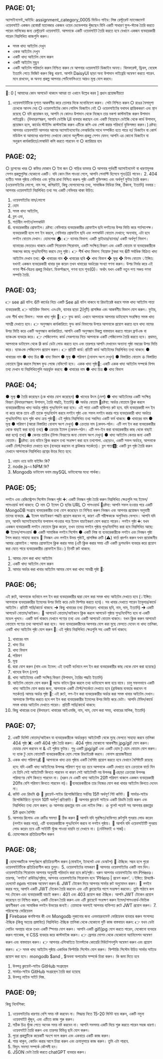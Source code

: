 PAGE: 01;
---------
অ্যাসাইনমেন্ট_আইডি: assignment_category_0005
ভিডিও গাইড: লিঙ্ক
রেস্টুরেন্ট ম্যানেজমেন্ট ওয়েবসাইট
একজন রেস্তোরাঁ ম্যানেজার একজন ওয়েব ডেভেলপার খুঁজছেন যিনি একটি সাধারণ ফুল-স্ট্যাক তৈরি করতে পারেন
মালিকের জন্য রেস্টুরেন্ট ওয়েবসাইট. আপনাকে একটি ওয়েবসাইট তৈরি করতে হবে যেখানে একজন ব্যবহারকারী পারেন
নিম্নলিখিত কাজগুলি করুন।
- সমস্ত খাদ্য আইটেম দেখুন
- একক আইটেম দেখুন
- একটি খাদ্য আইটেম যোগ করুন
- একটি আইটেম মুছুন
- একটি আইটেম পরিবর্তন করুন
নিশ্চিত করুন যে আপনার ওয়েবসাইট ডিজাইন অনন্য। থিমফরেস্ট, ড্রিবল, বেহেন্স ইত্যাদি পেতে ভিজিট করুন
কিছু ধারণা. আপনি DaisyUI ছাড়া অন্য উপাদান লাইব্রেরি অন্বেষণ করতে পারেন. মনে রাখবেন, ক
অনন্য প্রকল্প আপনার পোর্টফোলিওতে আরও মূল্য যোগ করবে।

----------------------------------------------------------

🚩: 0 [ আমাদের কোন আপডেট থাকলে আমরা তা এখানে উল্লেখ করব ]
প্রধান প্রয়োজনীয়তা
1. ওয়েবসাইটটিকে দৃশ্যত আকর্ষণীয় করে তোলার দিকে মনোনিবেশ করুন। সেটা নিশ্চিত করুন
○ রঙের বৈসাদৃশ্য চোখকে আনন্দ দেয়
○ ওয়েবসাইটের কোন গোবিন্দ ডিজাইন নেই
○ ওয়েবসাইটের যথাযথ প্রান্তিককরণ এবং স্থান রয়েছে
○ যদি প্রয়োজন হয়, আপনি যে কোনও উপাদান থেকে নিচ্ছেন তার নকশা কাস্টমাইজ করুন
উপাদান লাইব্রেরি। (উদাহরণস্বরূপ, আপনি ডেইজি UI ব্যবহার করছেন এবং একটি নিয়েছেন
ডেইজি থেকে কার্ড উপাদান, প্রয়োজন হলে, কার্ডের স্টাইলিং কাস্টমাইজ করুন
এটিকে কপি এবং পেস্ট করার পরিবর্তে যুক্তিসঙ্গত করুন।)
দ্রষ্টব্য: আপনার ওয়েবসাইট আপনার আগের অ্যাসাইনমেন্টের লেআউটের সাথে সম্পর্কিত হতে পারে না/
ডিজাইন বা কোর্স মডিউল বা আমাদের ধারণাগত দেখানো কোনো অনুশীলন প্রকল্প
সেশন যেমন: আপনি এর কোনো ডিজাইন বা অনুরূপ কার্যকারিতা/লেআউট কপি করতে পারবেন না
○ ক্যারিয়ার হাব

PAGE: 02;
---------
○ ড্রাগনের খবর
○ কফির দোকান
○ ইমা জন
○ গাড়ির ডাক্তার
○ আপনার পূর্ববর্তী অ্যাসাইনমেন্ট বা ধারণামূলক সেশন প্রকল্পগুলির যেকোনো একটি। যদি কোন
মিল পাওয়া গেলে, আপনি পেনাল্টি হিসেবে শূন্য(0) পাবেন।
2. 404 ব্যতীত সমস্ত পৃষ্ঠায় নেভিবার এবং ফুটার রাখা নিশ্চিত করুন৷
পৃষ্ঠা একটি যুক্তিসঙ্গত এবং অর্থপূর্ণ ফুটার তৈরি করুন। (ওয়েবসাইটের লোগো, নাম সহ,
কপিরাইট, কিছু যোগাযোগের তথ্য, সামাজিক মিডিয়া লিঙ্ক, ঠিকানা, ইত্যাদি)
নববার  :
আপনার ওয়েবসাইটে নিম্নলিখিত তথ্য সহ একটি নেভিবার থাকা উচিত:
1. ওয়েবসাইটের নাম/লোগো
2. হোম
3. সমস্ত খাদ্য আইটেম,
4. ব্লগ এবং,
5. শর্তাধীন লগইন/লগআউট
6. ব্যবহারকারীর প্রোফাইল।
দ্রষ্টব্য: নেভিবারে ব্যবহারকারীর প্রোফাইল ছবি লগইনের উপর ভিত্তি করে শর্তসাপেক্ষ। ব্যবহারকারী হলে
লগ ইন করলে, নেভিবার প্রোফাইল ছবি এবং লগআউট বোতাম দেখাবে; অন্যথায়, এটা হবে
লগইন বোতাম দেখান।
হোমপেজ 🏠:
👉 ব্যানার বিভাগ: একটি স্লাইডার/ব্যানার/ একটি অর্থপূর্ণ বিভাগ। ব্যানারের ভেতরেও থাকবে
একটি শিরোনাম শিরোনাম, একটি সংক্ষিপ্ত বিবরণ এবং একটি বোতাম যা ব্যবহারকারীকে সকলের কাছে পুনঃনির্দেশিত করবে
মেনু পৃষ্ঠা।
👉 শীর্ষ খাদ্য বিভাগ: নিম্নোক্ত টুকরা সহ 6টি সর্বাধিক বিক্রিত খাদ্য আইটেম দেখান
তথ্য:
❖ খাবারের নাম
❖ খাবারের ছবি
❖ খাদ্য বিভাগ
❖ মূল্য
❖ বিশদ বোতাম
💡ইঙ্গিত: যখনই একজন ব্যবহারকারী খাবার বুক করেন তখন খাবারের অর্ডারের সংখ্যা গণনা করুন। উপর নির্ভর করে
এই গণনা শীর্ষ-বিক্রয় প্রকল্প নির্ধারণ. ডিফল্টরূপে, গণনা হবে শূন্য(0)। অর্থাৎ যখন
একটি নতুন পণ্য সঞ্চয় গণনা সম্পত্তি তৈরি.

PAGE: 03;
---------
👉 see all বাটন: 6টি কার্ডের নিচে একটি See all বাটন থাকবে যা রিডাইরেক্ট করবে
সমস্ত খাদ্য আইটেম পাতা ব্যবহারকারী.
👉 অতিরিক্ত বিভাগ: এনএভি, ব্যানার ছাড়া 2(দুটি) প্রাসঙ্গিক এবং আকর্ষণীয় বিভাগ যোগ করুন।
ফুটার, এবং শীর্ষ খাদ্য বিভাগ।
সমস্ত খাদ্য পৃষ্ঠা 🥑:
👉 ফুড কার্ড: এখানে আপনাকে আপনার ডাটাবেসে সংরক্ষিত সমস্ত খাদ্য সামগ্রী দেখাতে হবে।
👉 অনুসন্ধান কার্যকারিতা: ফুড কার্ড বিভাগের উপরে আপনাকে প্রয়োগ করতে হবে
খাদ্য নামের উপর ভিত্তি করে একটি অনুসন্ধান কার্যকারিতা. আপনি একটি অনুসন্ধান বিকল্প বাস্তবায়ন করতে পারেন
ফ্রন্টএন্ড বা ব্যাকএন্ড ব্যবহার করে।
👉 পেজিনেশন: কার্ড সেকশনের নিচে আপনাকে একটি পেজিনেশন তৈরি করতে হবে।
প্রথমত, আপনাকে ডাটাবেস থেকে 9 কার্ড ডেটা লোড করতে হবে এবং তারপরে আপনি দেখাবেন
অন্যান্য পৃষ্ঠা নম্বরের উপর ভিত্তি করে। ব্যাকএন্ড পেজিনেশন প্রয়োগ করুন।
👉 প্রতিটি কার্ড: প্রতিটি কার্ড আইটেমের নিম্নলিখিত তথ্য থাকবে:
● খাবারের নাম
● খাদ্য চিত্র
● খাদ্য বিভাগ
● মূল্য
● পরিমাণ (বোনাস অংশ দেখুন)
● বিস্তারিত বোতাম
❇️ বিস্তারিত বোতামে ক্লিক করলে সিঙ্গেল ফুড পেজে নেভিগেট হবে।
একক খাদ্য পৃষ্ঠা🍕:
একটি একক খাদ্য আইটেম সম্পর্কে বিশদ তথ্য দেখান যা নিম্নলিখিতগুলি অন্তর্ভুক্ত করবে:
● খাবারের নাম
● খাদ্য চিত্র
● খাদ্য বিভাগ

PAGE: 04;
---------
● মূল্য
● তৈরি করেছেন (কে খাবার যোগ করেছেন)
● খাদ্যের উৎস (দেশ)
● খাদ্য আইটেমের একটি সংক্ষিপ্ত বিবরণ (উদাহরণস্বরূপ: উপাদান, তৈরি
পদ্ধতি, ইত্যাদি)
● অর্ডার বোতাম
📝দ্রষ্টব্য: অর্ডার বোতামে ক্লিক করলে ব্যবহারকারীদের খাদ্য অর্ডার পৃষ্ঠায় পুনঃনির্দেশ করা হবে। এই
পাতা একটি ব্যক্তিগত রুট হবে. যদি ব্যবহারকারী লগ ইন না করে থাকে তবে এটি তাকে পুনঃনির্দেশ করবে
লগইন পৃষ্ঠা এবং সফল লগইন করার পরে ব্যবহারকারী খাদ্য অর্ডারে পুনঃনির্দেশিত হবে
পৃষ্ঠা
খাদ্য ক্রয় পৃষ্ঠা💸:
এই পৃষ্ঠায় নিম্নলিখিত তথ্য সম্বলিত একটি ফর্ম থাকবে:
● খাবারের নাম
● মূল্য
● পরিমাণ (আরো বিস্তারিত বোনাস অংশ দেখুন)
● ক্রেতার নাম (কেবল-পঠন। এটি লগ ইন করা ব্যবহারকারীর থেকে বাছাই করা হবে)
তথ্য)
● ক্রেতার ইমেল (কেবল-পঠন। এটি লগ-ইন করা ব্যবহারকারীর কাছ থেকে বাছাই করা হবে)
তথ্য)
● কেনার তারিখ (বিশদ বিবরণের জন্য বোনাস অংশ দেখুন)
● খাদ্য আইটেম কেনার জন্য একটি বোতাম।
📝দ্রষ্টব্য: ক্রয় বাটনে ক্লিক করলে তথ্য সংরক্ষণ করা হবে
তথ্যশালা. এছাড়াও, একটি সফল অর্ডারে, আপনাকে একটি টোস্ট/সতর্কতা দেখাতে হবে (ব্যবহার করবেন না
ব্রাউজার সতর্কতা)।
ব্লগ পাতা🅱:
একটি ব্লগ পৃষ্ঠা তৈরি করুন যেখানে আপনাকে নিম্নলিখিত প্রশ্নের উত্তর দিতে হবে:
1. ওয়ান ওয়ে ডাটা বাইন্ডিং কি?
2. node.js-এ NPM কি?
3. Mongodb ডাটাবেস বনাম mySQL ডাটাবেসের মধ্যে পার্থক্য।

PAGE: 05;
---------
লগইন এবং রেজিস্ট্রেশন সিস্টেম
নিবন্ধন পৃষ্ঠা ➕:
একটি নিবন্ধন পৃষ্ঠা তৈরি করুন নিম্নলিখিত ক্ষেত্রগুলি সহ ইমেল/পাসওয়ার্ড ফর্ম থাকবে:
○ নাম
○ ইমেল
○ ছবির URL
○ পাসওয়ার্ড
📝দ্রষ্টব্য: আপনি সফল হওয়ার পরে একটি MongoDB সংগ্রহে ব্যবহারকারীর তথ্য যোগ করেছেন তা নিশ্চিত করুন
নিবন্ধন এবং আপনার প্রয়োজন অনুযায়ী তাদের ব্যবহার.
⚠️ ইমেল যাচাইকরণ পদ্ধতি প্রয়োগ করবেন না, কারণ এটি পরীক্ষককে অসুবিধায় ফেলবে। আপনি যদি
চান, আপনি অ্যাসাইনমেন্টের ফলাফল পাওয়ার পরে ইমেল যাচাইকরণ যোগ করতে পারেন।
লগইন পৃষ্ঠা ➕:
যখন একজন ব্যবহারকারী লগইন বোতামে ক্লিক করেন, তখন তাদের লগইন পৃষ্ঠায় পুনঃনির্দেশিত করা হবে
নিম্নলিখিত আছে:
● ইমেল/পাসওয়ার্ড
● একটি সামাজিক লগইন সিস্টেম
● একটি লিঙ্ক যা ব্যবহারকারীকে লগইন এবং নিবন্ধন পৃষ্ঠা টগল করতে সাহায্য করবে৷
📝 নিবন্ধন এবং লগইন উভয় পৃষ্ঠাই, প্রাসঙ্গিক ত্রুটি (⚠️) বার্তা প্রদর্শন করুন যখন
প্রয়োজনীয়
আমার প্রোফাইল   :
আমার প্রোফাইলে ক্লিক করার সময় (এটি ক্লিক করার সময় এটি একটি ড্রপডাউন ব্যবহার করে প্রয়োগ করা যেতে পারে
ব্যবহারকারীর প্রোফাইল চিত্র।) তিনটি রুট থাকবে:
1. আমার যোগ করা খাদ্য আইটেম
2. একটি খাদ্য আইটেম যোগ করুন
3. আমার অর্ডার করা খাবার আইটেম
আমার যোগ করা খাদ্য সামগ্রী পৃষ্ঠা 🍒:

PAGE: 06;
---------
এই রুটে, আপনাকে বর্তমানে লগ ইন করা ব্যবহারকারীর দ্বারা যোগ করা সমস্ত খাদ্য আইটেম দেখাতে হবে
(💡ইঙ্গিত: আপনাকে ব্যবহারকারীর ইমেলের উপর ভিত্তি করে ডেটা ফিল্টার করতে হবে)। সব খাবার দেখাতে পারেন
ট্যাবুলার/কার্ডে আইটেম। প্রতিটি সারি/কার্ডে থাকবে:
➔ কিছু খাবারের তথ্য (উদাহরণ: খাবারের ছবি, নাম, দাম, ইত্যাদি)
➔ একটি আপডেট বোতাম/আইকন।
📝 আপডেট বোতাম/আইকনে ক্লিক করলে আপডেট পৃষ্ঠায় পুনঃনির্দেশিত হবে বা একটি মডেল খুলবে।
একটি ফর্ম থাকবে যেখানে পণ্যের তথ্য এবং একটি আপডেট বোতাম থাকবে। যখন ক্লিক করুন
আপডেট বোতামে পণ্যের তথ্য আপডেট করা হবে। অন্য ব্যবহারকারীদের আপনার যোগ করা মুছে ফেলতে দেবেন না
খাদ্য তালিকা.
একটি খাদ্য আইটেম পৃষ্ঠা যোগ করুন 🍉:
এই পৃষ্ঠায় নিম্নলিখিত ক্ষেত্রগুলি সহ একটি ফর্ম থাকবে:
1. খাবারের নাম
2. খাদ্য চিত্র
3. খাদ্য বিভাগ
4. পরিমাণ
5. মূল্য
6. দ্বারা যোগ করুন (নাম এবং ইমেল: এই তথ্যটি বর্তমানে লগ ইন করা ব্যবহারকারীর কাছ থেকে যোগ করা হয়েছে৷)
7. খাদ্যের উৎস (দেশ)
8. খাদ্য আইটেমের একটি সংক্ষিপ্ত বিবরণ (উপাদান, তৈরির পদ্ধতি ইত্যাদি)
9. আইটেম বোতাম যোগ করুন
📝 অ্যাড বাটনে ক্লিক করলে তথ্য ডাটাবেসে জমা হয়ে যাবে। চালু
সফলভাবে একটি খাদ্য আইটেম যোগ করার জন্য, আপনাকে একটি টোস্ট/সতর্কতা দেখাতে হবে (ব্রাউজার ব্যবহার করবেন না
সতর্কতা)
আমার অর্ডার পৃষ্ঠা 🍉:
এই রুটে, লগ-ইন করা ব্যবহারকারীর অর্ডার করা সমস্ত খাবার আইটেম দেখান। আপনাকে ফিল্টার করতে হবে
লগ ইন করা ব্যবহারকারীর ইমেলের উপর ভিত্তি করে ডেটা। আপনি টেবিল/কার্ডে সমস্ত খাবার আইটেম দেখাতে পারেন।
প্রতিটি সারি/কার্ডে থাকবে:
1. কিছু খাবারের তথ্য (উদাহরণ: খাবারের আইএমজি, নাম, দাম, যোগ করা সময়, খাবারের মালিক, ইত্যাদি)

PAGE: 07;
---------
2. একটি ডিলিট বোতাম/আইকন যা ব্যবহারকারীকে অর্ডারকৃত আইটেমটি থেকে মুছে ফেলতে সাহায্য করবে
তালিকা
404 পৃষ্ঠা ❌:
একটি 404 পৃষ্ঠা তৈরি করুন। 404 পৃষ্ঠায় যেকোনো আকর্ষণীয় jpg/gif যোগ করুন। হেডার যোগ করবেন না &
এই পৃষ্ঠায় ফুটার। শুধু একটি jpg/gif এবং একটি হোম টু হোম বোতাম যোগ করুন। দ্য ব্যাক টু হোম
বোতামটি ব্যবহারকারীকে হোম পেজে রিডাইরেক্ট করবে।
বোনাস প্রয়োজনীয়তা
1. একক খাদ্য পরিমাণ💰
📌 আপনাকে খাদ্য ক্রয় পৃষ্ঠায় একটি বৈশিষ্ট্য প্রয়োগ করতে হবে যেখানে বৈশিষ্ট্যটি রয়েছে
হবে: যদি একটি খাদ্য আইটেমের উপলব্ধ পরিমাণ শূন্য হয় তবে আপনাকে একটি দেখাতে হবে
ক্রেতাকে বার্তা দিন যে তিনি সেই আইটেমটি কিনতে পারবেন না কারণ সেই আইটেমটি নয়
উপলব্ধ
📌এছাড়া ক্রেতারা উপলব্ধ পরিমাণের বেশি কিনতে পারবেন না। (ধরুন যে একটি খাদ্য আইটেম
20টি পরিমাণ থাকলে একজন ব্যবহারকারী 20টির বেশি পরিমাণ কিনতে পারবেন না)।
📌ব্যবহারকারীকে তার নিজের যোগ করা খাবার আইটেম কিনতে দেবেন না।
2. কমিট এবং রিডমি ⚙️
📌 ক্লায়েন্ট-সাইড রিপোজিটরিতে সর্বনিম্ন 15টি অর্থপূর্ণ গিট কমিট।
📌 সার্ভার-সাইড রিপোজিটরিতে ন্যূনতম 10টি অর্থপূর্ণ প্রতিশ্রুতি।
📌 আপনার ক্লায়েন্ট সাইডে একটি রিডমি তৈরি করুন এবং নিম্নলিখিত তথ্য যোগ করুন:
❇️ আপনার প্রকল্পের নাম এবং লাইভ লিঙ্ক।
❇️ বুলেট পয়েন্ট সহ আপনার প্রকল্পের 5টি প্রধান বৈশিষ্ট্য
3. আপনার রিলোড এবং ত্রুটির সমস্যা 🔄 ঠিক করুন
📌 আপনি যদি সুরক্ষিত/ব্যক্তিগত রুটগুলি পুনরায় লোড করেন (লগইন করার পরে), এটি ব্যবহারকারীকে পুনঃনির্দেশ করবে না
লগইন পৃষ্ঠায়।
📌 আপনি যদি ওয়েবসাইটটি পুনরায় লোড করেন তবে এটি সাইটটি খুঁজে পাওয়া যায়নি তা দেখাবে না। (নেটলিফাই ও সার্জ)।
4. হোমপেজকে প্রতিক্রিয়াশীল করুন 

PAGE: 08;
---------
📌 হোমপেজটিকে সম্পূর্ণরূপে প্রতিক্রিয়াশীল করুন (মোবাইল, ট্যাবলেট এবং ডেস্কটপ)
📌 ঐচ্ছিক: সম্ভব হলে পুরো ওয়েবসাইটটিকে প্রতিক্রিয়াশীল করে তুলুন।
5. ওয়েবসাইটের নামকরণ
📌 আপনার ওয়েবসাইটের একটি নাম দিন। ওয়েবসাইটের শিরোনাম আপনার অনুযায়ী পরিবর্তন করা হবে
রুট/পৃষ্ঠা। ধরুন আপনার ওয়েবসাইটের নাম PHero। তারপর, 'লগইন' রাউটার/পৃষ্ঠায়,
আপনার ওয়েবসাইটের শিরোনাম হবে 'PHero | প্রবেশ করুন'.
💡ইঙ্গিত: রিঅ্যাক্ট-হেলমেট npm প্যাকেজ অন্বেষণ করুন
6. JWT টোকেন দিয়ে আপনার সার্ভার রুট অনুমোদন করুন। 🔐
লগইন করার পরে, আপনি একটি JWT টোকেন তৈরি করবেন এবং এটি ক্লায়েন্টের পাশে সংরক্ষণ করবেন। তুমি পাঠাবে
কল সহ টোকেন এবং ব্যবহারকারী যাচাই করুন। 401 এবং 403 প্রয়োগ করা ঐচ্ছিক।
আপনি JWT টোকেন প্রয়োগ করেছেন তা নিশ্চিত করুন, একটি টোকেন তৈরি করুন এবং এটি ক্লায়েন্টে সংরক্ষণ করুন
ইমেল/পাসওয়ার্ড-ভিত্তিক প্রমাণীকরণ এবং সামাজিক লগইন উভয়ের জন্যই। তোমাকে অবশ্যই
আপনার ব্যক্তিগত রুটে JWT প্রয়োগ করুন।
7. পরিবেশের ভেরিয়েবল   
📌 Firebase কনফিগার কী এবং Mongodb লুকানোর জন্য এনভায়রনমেন্ট ভেরিয়েবল ব্যবহার করুন
শংসাপত্র
ঐচ্ছিক (কিন্তু অত্যন্ত প্রস্তাবিত)
নিম্নলিখিত ঐচ্ছিক তালিকা থেকে যেকোনো দুটি কাজ বাস্তবায়ন করুন:
👉 যখন ডেটা লোডিং অবস্থায় থাকে তখন একটি স্পিনার যোগ করুন। আপনি একটি gif/jpg যোগ করতে পারেন, যেকোনো ব্যবহার করুন
প্যাকেজ, বা CSS ব্যবহার করে কাস্টমাইজ করুন।
👉 ফ্রেমার মোশন থেকে যেকোনো অ্যানিমেশন অন্বেষণ করুন এবং বাস্তবায়ন করুন।
👉 আপনার এপিআইতে ট্যানস্ট্যাক কোয়েরি মিউটেশনগুলি অন্বেষণ করুন এবং প্রয়োগ করুন।
👉 সমস্ত খাদ্য আইটেম পৃষ্ঠায় একাধিক ফিল্টারিং সিস্টেম যোগ করুন। ফিল্টারিং সিস্টেম উচিত
সার্ভার সাইডে প্রয়োগ করা হবে। mongodb $and , $অথবা অপারেটর সম্পর্কে চিন্তা করুন।
কি জমা দিতে হবে
1. উত্পন্ন ক্লায়েন্ট-সাইড GitHub সংগ্রহস্থল
2. সার্ভার-সাইড GitHub সংগ্রহস্থল তৈরি করা হয়েছে
3. উত্পন্ন লাইভ সাইট লিঙ্ক.

PAGE: 09;
---------
কিছু নির্দেশিকা:
1. ওয়েবসাইটের ধারণায় বেশি সময় নষ্ট করবেন না। সিদ্ধান্ত নিতে 15-20 মিনিট ব্যয় করুন,
একটি নমুনা ওয়েবসাইট খুঁজুন, এবং এটিতে কাজ শুরু করুন।
2. সঠিক চিত্র খুঁজে পেতে অনেক সময় নষ্ট করবেন না। আপনি সবসময় একটি দিয়ে শুরু করতে পারেন
সহজ ধারণা। ওয়েবসাইট তৈরি করুন এবং তারপর বিভিন্ন ছবি যোগ করুন।
3. পুরো প্রকল্পটিকে কয়েকটি অংশে ভাগ করুন এবং একবারে একটি কাজ করুন।
4. শান্ত থাকুন, কোডিং করার আগে চিন্তা করুন এবং ক্রমানুসারে কাজ করুন। তুমি এটা পারবে.
5. বিদ্যুৎ সমস্যা সম্পর্কে কৌশলী হন।
6. JSON ডেটা তৈরি করতে chatGPT ব্যবহার করুন।